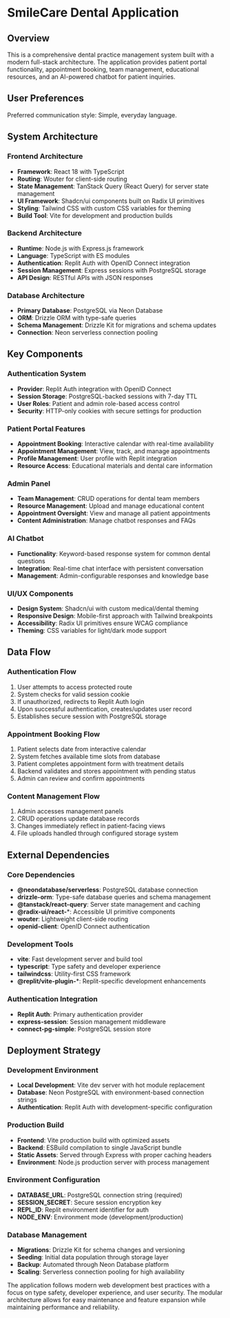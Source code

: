 # SmileCare Dental Application

## Overview

This is a comprehensive dental practice management system built with a modern full-stack architecture. The application provides patient portal functionality, appointment booking, team management, educational resources, and an AI-powered chatbot for patient inquiries.

## User Preferences

Preferred communication style: Simple, everyday language.

## System Architecture

### Frontend Architecture
- **Framework**: React 18 with TypeScript
- **Routing**: Wouter for client-side routing
- **State Management**: TanStack Query (React Query) for server state management
- **UI Framework**: Shadcn/ui components built on Radix UI primitives
- **Styling**: Tailwind CSS with custom CSS variables for theming
- **Build Tool**: Vite for development and production builds

### Backend Architecture
- **Runtime**: Node.js with Express.js framework
- **Language**: TypeScript with ES modules
- **Authentication**: Replit Auth with OpenID Connect integration
- **Session Management**: Express sessions with PostgreSQL storage
- **API Design**: RESTful APIs with JSON responses

### Database Architecture
- **Primary Database**: PostgreSQL via Neon Database
- **ORM**: Drizzle ORM with type-safe queries
- **Schema Management**: Drizzle Kit for migrations and schema updates
- **Connection**: Neon serverless connection pooling

## Key Components

### Authentication System
- **Provider**: Replit Auth integration with OpenID Connect
- **Session Storage**: PostgreSQL-backed sessions with 7-day TTL
- **User Roles**: Patient and admin role-based access control
- **Security**: HTTP-only cookies with secure settings for production

### Patient Portal Features
- **Appointment Booking**: Interactive calendar with real-time availability
- **Appointment Management**: View, track, and manage appointments
- **Profile Management**: User profile with Replit integration
- **Resource Access**: Educational materials and dental care information

### Admin Panel
- **Team Management**: CRUD operations for dental team members
- **Resource Management**: Upload and manage educational content
- **Appointment Oversight**: View and manage all patient appointments
- **Content Administration**: Manage chatbot responses and FAQs

### AI Chatbot
- **Functionality**: Keyword-based response system for common dental questions
- **Integration**: Real-time chat interface with persistent conversation
- **Management**: Admin-configurable responses and knowledge base

### UI/UX Components
- **Design System**: Shadcn/ui with custom medical/dental theming
- **Responsive Design**: Mobile-first approach with Tailwind breakpoints
- **Accessibility**: Radix UI primitives ensure WCAG compliance
- **Theming**: CSS variables for light/dark mode support

## Data Flow

### Authentication Flow
1. User attempts to access protected route
2. System checks for valid session cookie
3. If unauthorized, redirects to Replit Auth login
4. Upon successful authentication, creates/updates user record
5. Establishes secure session with PostgreSQL storage

### Appointment Booking Flow
1. Patient selects date from interactive calendar
2. System fetches available time slots from database
3. Patient completes appointment form with treatment details
4. Backend validates and stores appointment with pending status
5. Admin can review and confirm appointments

### Content Management Flow
1. Admin accesses management panels
2. CRUD operations update database records
3. Changes immediately reflect in patient-facing views
4. File uploads handled through configured storage system

## External Dependencies

### Core Dependencies
- **@neondatabase/serverless**: PostgreSQL database connection
- **drizzle-orm**: Type-safe database queries and schema management
- **@tanstack/react-query**: Server state management and caching
- **@radix-ui/react-***: Accessible UI primitive components
- **wouter**: Lightweight client-side routing
- **openid-client**: OpenID Connect authentication

### Development Tools
- **vite**: Fast development server and build tool
- **typescript**: Type safety and developer experience
- **tailwindcss**: Utility-first CSS framework
- **@replit/vite-plugin-***: Replit-specific development enhancements

### Authentication Integration
- **Replit Auth**: Primary authentication provider
- **express-session**: Session management middleware
- **connect-pg-simple**: PostgreSQL session store

## Deployment Strategy

### Development Environment
- **Local Development**: Vite dev server with hot module replacement
- **Database**: Neon PostgreSQL with environment-based connection strings
- **Authentication**: Replit Auth with development-specific configuration

### Production Build
- **Frontend**: Vite production build with optimized assets
- **Backend**: ESBuild compilation to single JavaScript bundle
- **Static Assets**: Served through Express with proper caching headers
- **Environment**: Node.js production server with process management

### Environment Configuration
- **DATABASE_URL**: PostgreSQL connection string (required)
- **SESSION_SECRET**: Secure session encryption key
- **REPL_ID**: Replit environment identifier for auth
- **NODE_ENV**: Environment mode (development/production)

### Database Management
- **Migrations**: Drizzle Kit for schema changes and versioning
- **Seeding**: Initial data population through storage layer
- **Backup**: Automated through Neon Database platform
- **Scaling**: Serverless connection pooling for high availability

The application follows modern web development best practices with a focus on type safety, developer experience, and user security. The modular architecture allows for easy maintenance and feature expansion while maintaining performance and reliability.